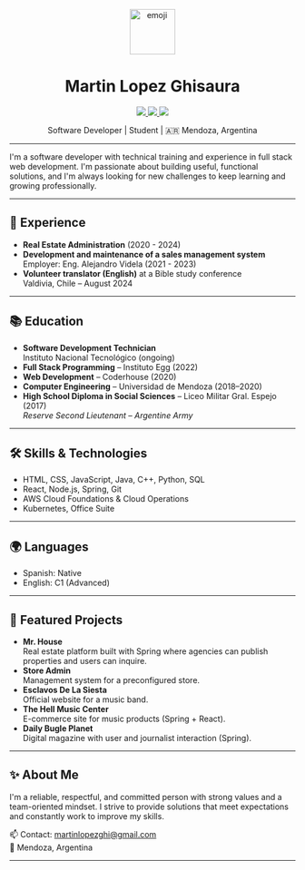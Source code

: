 <p align="center">
  <img src="https://img.icons8.com/emoji/48/laptop-emoji.png" width="80" alt="emoji" />
</p>

<h1 align="center">Martin Lopez Ghisaura</h1>

<p align="center">
  <a href="https://www.linkedin.com/in/tu-linkedin" target="_blank">
    <img src="https://img.shields.io/badge/LinkedIn-0077B5?style=for-the-badge&logo=linkedin&logoColor=white" />
  </a>
  <a href="mailto:martinlopezghi@gmail.com">
    <img src="https://img.shields.io/badge/Email-D14836?style=for-the-badge&logo=gmail&logoColor=white" />
  </a>
  <a href="https://github.com/martinlopezghi">
    <img src="https://img.shields.io/badge/GitHub-000000?style=for-the-badge&logo=github&logoColor=white" />
  </a>
</p>

<p align="center">
  Software Developer | Student | 🇦🇷 Mendoza, Argentina
</p>

---

I'm a software developer with technical training and experience in full stack web development. I'm passionate about building useful, functional solutions, and I'm always looking for new challenges to keep learning and growing professionally.

---

## 💼 Experience

- **Real Estate Administration** (2020 - 2024)
- **Development and maintenance of a sales management system**  
  Employer: Eng. Alejandro Videla (2021 - 2023)
- **Volunteer translator (English)** at a Bible study conference  
  Valdivia, Chile – August 2024

---

## 📚 Education

- **Software Development Technician**  
  Instituto Nacional Tecnológico (ongoing)
- **Full Stack Programming** – Instituto Egg (2022)
- **Web Development** – Coderhouse (2020)
- **Computer Engineering** – Universidad de Mendoza (2018–2020)
- **High School Diploma in Social Sciences** – Liceo Militar Gral. Espejo (2017)  
  *Reserve Second Lieutenant – Argentine Army*

---

## 🛠️ Skills & Technologies

- HTML, CSS, JavaScript, Java, C++, Python, SQL  
- React, Node.js, Spring, Git  
- AWS Cloud Foundations & Cloud Operations  
- Kubernetes, Office Suite

---

## 🌍 Languages

- Spanish: Native  
- English: C1 (Advanced)

---

## 🚀 Featured Projects

- **Mr. House**  
  Real estate platform built with Spring where agencies can publish properties and users can inquire.
- **Store Admin**  
  Management system for a preconfigured store.
- **Esclavos De La Siesta**  
  Official website for a music band.
- **The Hell Music Center**  
  E-commerce site for music products (Spring + React).
- **Daily Bugle Planet**  
  Digital magazine with user and journalist interaction (Spring).

---

## ✨ About Me

I'm a reliable, respectful, and committed person with strong values and a team-oriented mindset. I strive to provide solutions that meet expectations and constantly work to improve my skills.

📫 Contact: martinlopezghi@gmail.com  
📍 Mendoza, Argentina

---
